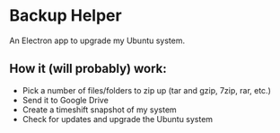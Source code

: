 # Backup Helper
An Electron app to upgrade my Ubuntu system.
## How it (will probably) work:
- Pick a number of files/folders to zip up (tar and gzip, 7zip, rar, etc.)
- Send it to Google Drive
- Create a timeshift snapshot of my system
- Check for updates and upgrade the Ubuntu system
